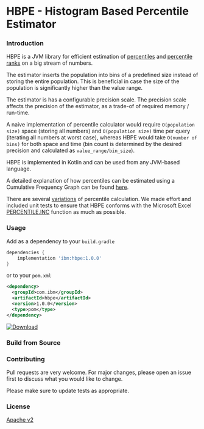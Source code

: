 # HBPE - Histogram Based Percentile Estimator

### Introduction

HBPE is a JVM library for efficient estimation of [percentiles](https://en.wikipedia.org/wiki/Percentile) and [percentile ranks](https://en.wikipedia.org/wiki/Percentile_rank) on a big stream of numbers.

The estimator inserts the population into bins of a predefined size instead of storing the entire population.
This is beneficial in case the size of the population is significantly higher than the value range.

The estimator is has a configurable precision scale. The precision scale affects the precision of the estimator, as a trade-of of required memory / run-time.

A naive implementation of percentile calculator would require `O(population size)` space (storing all numbers) and `O(population size)` time per query (iterating all numbers at worst case), whereas HBPE would take `O(number of bins)` for both space and time (bin count is determined by the desired precision and calculated as `value_range/bin_size`). 

HBPE is implemented in Kotlin and can be used from any JVM-based language.

A detailed explanation of how percentiles can be estimated using a Cumulative Frequency Graph can be found [here](http://courses.washington.edu/psy315/tutorials/Frequency_distribution_tutorial.pdf).

There are several [variations](https://en.wikipedia.org/wiki/Percentile#Second_variant) of percentile calculation. We made effort and included unit tests to ensure that 
HBPE conforms with the Microsoft Excel [PERCENTILE.INC](https://support.office.com/en-us/article/percentile-inc-function-680f9539-45eb-410b-9a5e-c1355e5fe2ed) function as much as possible.

### Usage

Add as a dependency to your `build.gradle`
```groovy
dependencies {
    implementation 'ibm:hbpe:1.0.0'
}
```
or to your `pom.xml`

```xml
<dependency>
  <groupId>com.ibm</groupId>
  <artifactId>hbpe</artifactId>
  <version>1.0.0</version>
  <type>pom</type>
</dependency>
```

[ ![Download](https://api.bintray.com/packages/davidohana/hbpe/com.ibm.hbpe/images/download.svg?version=1.0.0) ](https://bintray.com/davidohana/hbpe/com.ibm.hbpe/1.0.0/link)
    
### Build from Source

### Contributing

Pull requests are very welcome. For major changes, please open an issue first to discuss what you would like to change.

Please make sure to update tests as appropriate.

### License

[Apache v2](https://www.apache.org/licenses/LICENSE-2.0)
